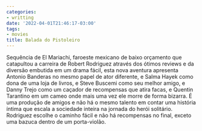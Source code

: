 ```yaml
---
categories:
- writting
date: '2022-04-01T21:46:17-03:00'
tags:
- movies
title: Balada do Pistoleiro
---
```


Sequência de El Mariachi, faroeste mexicano de baixo orçamento que catapultou a carreira de Robert Rodriguez através dos ótimos reviews e da diversão embutida em um drama fácil, esta nova aventura apresenta Antonio Banderas no mesmo papel de ator diferente, e Salma Hayek como dona de uma loja de livros, e Steve Buscemi como seu melhor amigo, e Danny Trejo como um caçador de recompensas que atira facas, e Quentin Tarantino em um cameo onde mais uma vez ele morre de forma bizarra. É uma produção de amigos e não há o mesmo talento em contar uma história íntima que escala a sociedade inteira na jornada do herói solitário. Rodriguez escolhe o caminho fácil e não há recompensas no final, exceto uma bazuca dentro de um porta-violão.

